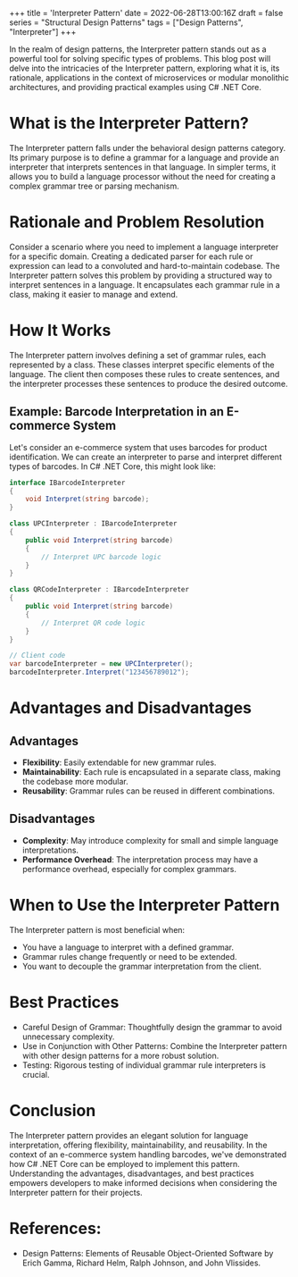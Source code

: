 +++
title = 'Interpreter Pattern'
date = 2022-06-28T13:00:16Z
draft = false
series = "Structural Design Patterns"
tags = ["Design Patterns", "Interpreter"]
+++

In the realm of design patterns, the Interpreter pattern stands out as a powerful tool for solving specific types of problems. This blog post will delve into the intricacies of the Interpreter pattern, exploring what it is, its rationale, applications in the context of microservices or modular monolithic architectures, and providing practical examples using C# .NET Core.

# What is the Interpreter Pattern?

The Interpreter pattern falls under the behavioral design patterns category. Its primary purpose is to define a grammar for a language and provide an interpreter that interprets sentences in that language. In simpler terms, it allows you to build a language processor without the need for creating a complex grammar tree or parsing mechanism.

# Rationale and Problem Resolution

Consider a scenario where you need to implement a language interpreter for a specific domain. Creating a dedicated parser for each rule or expression can lead to a convoluted and hard-to-maintain codebase. The Interpreter pattern solves this problem by providing a structured way to interpret sentences in a language. It encapsulates each grammar rule in a class, making it easier to manage and extend.

# How It Works

The Interpreter pattern involves defining a set of grammar rules, each represented by a class. These classes interpret specific elements of the language. The client then composes these rules to create sentences, and the interpreter processes these sentences to produce the desired outcome.

## Example: Barcode Interpretation in an E-commerce System

Let's consider an e-commerce system that uses barcodes for product identification. We can create an interpreter to parse and interpret different types of barcodes. In C# .NET Core, this might look like:

```csharp
interface IBarcodeInterpreter
{
    void Interpret(string barcode);
}

class UPCInterpreter : IBarcodeInterpreter
{
    public void Interpret(string barcode)
    {
        // Interpret UPC barcode logic
    }
}

class QRCodeInterpreter : IBarcodeInterpreter
{
    public void Interpret(string barcode)
    {
        // Interpret QR code logic
    }
}

// Client code
var barcodeInterpreter = new UPCInterpreter();
barcodeInterpreter.Interpret("123456789012");
```

# Advantages and Disadvantages

## Advantages

- **Flexibility**: Easily extendable for new grammar rules.
- **Maintainability**: Each rule is encapsulated in a separate class, making the codebase more modular.
- **Reusability**: Grammar rules can be reused in different combinations.

## Disadvantages

- **Complexity**: May introduce complexity for small and simple language interpretations.
- **Performance Overhead**: The interpretation process may have a performance overhead, especially for complex grammars.

# When to Use the Interpreter Pattern

The Interpreter pattern is most beneficial when:

- You have a language to interpret with a defined grammar.
- Grammar rules change frequently or need to be extended.
- You want to decouple the grammar interpretation from the client.

# Best Practices

- Careful Design of Grammar: Thoughtfully design the grammar to avoid unnecessary complexity.
- Use in Conjunction with Other Patterns: Combine the Interpreter pattern with other design patterns for a more robust solution.
- Testing: Rigorous testing of individual grammar rule interpreters is crucial.

# Conclusion

The Interpreter pattern provides an elegant solution for language interpretation, offering flexibility, maintainability, and reusability. In the context of an e-commerce system handling barcodes, we've demonstrated how C# .NET Core can be employed to implement this pattern. Understanding the advantages, disadvantages, and best practices empowers developers to make informed decisions when considering the Interpreter pattern for their projects.

# References:

- Design Patterns: Elements of Reusable Object-Oriented Software by Erich Gamma, Richard Helm, Ralph Johnson, and John Vlissides.
